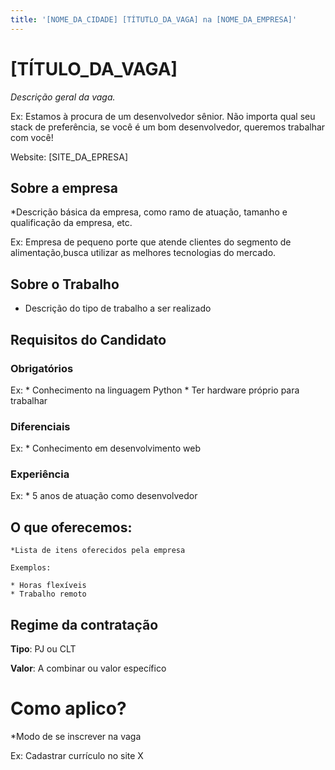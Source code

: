 ```yaml
---
title: '[NOME_DA_CIDADE] [TÍTUTLO_DA_VAGA] na [NOME_DA_EMPRESA]'
---
```


# [TÍTULO_DA_VAGA]

*Descrição geral da vaga.*

Ex: Estamos à procura de um desenvolvedor sênior.
Não importa qual seu stack de preferência, se você é um bom desenvolvedor, queremos trabalhar com você!

Website: [SITE_DA_EPRESA]

## Sobre a empresa

*Descrição básica da empresa, como ramo de atuação, tamanho e qualificação da empresa, etc.

Ex: Empresa de pequeno porte que atende clientes do segmento de alimentação,busca utilizar as melhores tecnologias do mercado.

## Sobre o Trabalho

* Descrição do tipo de trabalho a ser realizado

## Requisitos do Candidato

### Obrigatórios

  Ex: 
    * Conhecimento na linguagem Python
    * Ter hardware próprio para trabalhar
    

### Diferenciais
  Ex: 
    * Conhecimento em desenvolvimento web
    
### Experiência
  Ex:
    * 5 anos de atuação como desenvolvedor

## O que oferecemos:

    *Lista de itens oferecidos pela empresa
    
    Exemplos:
    
    * Horas flexíveis
    * Trabalho remoto
    
## Regime da contratação

**Tipo**: PJ ou CLT

**Valor**: A combinar ou valor específico

# Como aplico?

*Modo de se inscrever na vaga

Ex: Cadastrar currículo no site X

